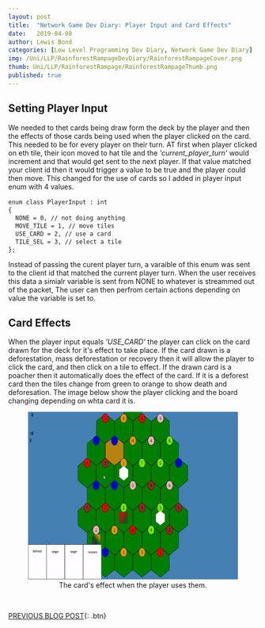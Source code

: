 ```yaml
---
layout: post
title:  "Network Game Dev Diary: Player Input and Card Effects"
date:   2019-04-08
author: Lewis Bond
categories: [Low Level Programming Dev Diary, Network Game Dev Diary]
img: /Uni/LLP/RainforestRampageDevDiary/RainforestRampageCover.png
thumb: Uni/LLP/RainforestRampage/RainforestRampageThumb.png
published: true
---
```

<!--more-->

## Setting Player Input

We needed to thet cards being draw form the deck by the player and then the effects of those cards being used when the player clicked on  the card. This needed to be for every player on their turn. AT first when player clicked on eth tile, their icon moved to hat tile and the <i>'current_player_turn'</i> would increment and that would get sent to the next player. If that value matched your client id then it would trigger a value to be true and the player could then move. This changed for the use of cards so I added in player input enum with 4 values. 
~~~
enum class PlayerInput : int
{
  NONE = 0, // not doing anything
  MOVE_TILE = 1, // move tiles
  USE_CARD = 2, // use a card
  TILE_SEL = 3, // select a tile
};
~~~
Instead of passing the curent player turn, a varaible of this enum was sent to the client id that matched the current player turn. When the user receives this data a simialr variable is sent from NONE to whatever is streammed out of the packet, The user can then perfrom certain actions depending on value the variable is set to.

## Card Effects

When the player input equals <i>'USE_CARD'</i> the player can click on the card drawn for the deck for it's effect to take place. If the card drawn is a deforestation, mass deforestation or recovery then it will allow the player to click the card, and then click on a tile to effect. If the drawn card is a poacher then it automatically does the effect of the card. If it is a deforest card then the tiles change from green to orange to show death and deforesation. The image below show the player clicking and the board changing depending on whta card it is.

<center>
	<figure>
<a href="/assets/img/blog//Uni/LLP/RainforestRampageDevDiary/CardsBeingUsed.gif"><img src="/assets/img/blog//Uni/LLP/RainforestRampageDevDiary/CardsBeingUsed.gif" width = "600" height = "338"></a>
		<figcaption>The card's effect when the player uses them.</figcaption>
	</figure>
</center>

<br/>

[PREVIOUS BLOG POST](https://lbondi7.github.io/low%20level%20programming%20dev%20diary/network%20game%20dev%20diary/llp-dd-network-rr-9){: .btn}
